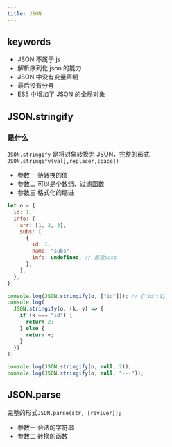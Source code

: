 ```yaml
---
title: JSON
---
```


## keywords

- JSON 不属于 js
- 解析序列化 json 的能力
- JSON 中没有变量声明
- 最后没有分号
- ES5 中增加了 JSON 的全局对象

## JSON.stringify

### 是什么

`JSON.stringify` 是将对象转换为 JSON，完整的形式 `JSON.stringify(val[,replacer,space])` 

- 参数一 待转换的值
- 参数二 可以是个数组、过滤函数
- 参数三 格式化的缩进

```js
let o = {
  id: 1,
  info: {
    arr: [1, 2, 3],
    subs: [
      {
        id: 1,
        name: "subs",
        info: undefined, // 直接pass
      },
    ],
  },
};

console.log(JSON.stringify(o, ["id"])); // {"id":1}
console.log(
  JSON.stringify(o, (k, v) => {
    if (k === "id") {
      return 2;
    } else {
      return v;
    }
  })
);

console.log(JSON.stringify(o, null, 2));
console.log(JSON.stringify(o, null, "---"));
```

## JSON.parse

完整的形式`JSON.parse(str, [reviver]);`

- 参数一 合法的字符串
- 参数二 转换的函数